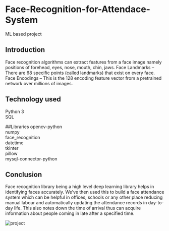 # Face-Recognition-for-Attendace-System
ML based project

## Introduction
Face recognition algorithms can extract features from a face image namely positions of forehead, eyes, nose, mouth, chin, jaws. 
Face Landmarks – There are 68 specific points (called landmarks) that exist on every face. 
Face Encodings – This is the 128 encoding feature vector from a pretrained network over millions of images. 


## Technology used
Python 3\
SQL


##Libraries
opencv-python\
numpy\
face_recognition\
datetime\
tkinter\
pillow\
mysql-connector-python


## Conclusion
Face recognition library being a high level deep learning library helps in identifying faces accurately. 
We’ve then used this to build a face attendance system which can be helpful in offices, 
schools or any other place reducing manual labour and automatically updating the attendance records in day-to-day life. 
This also notes down the time of arrival thus can acquire information about 
people coming in late after a specified time.


![project](https://user-images.githubusercontent.com/74110370/109301033-551a2300-785d-11eb-9816-9286211f6265.PNG)
